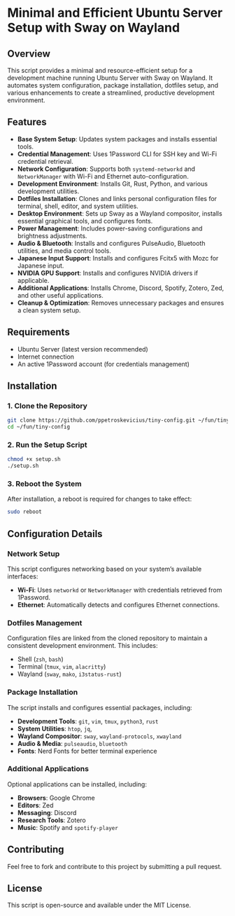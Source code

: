 # Minimal and Efficient Ubuntu Server Setup with Sway on Wayland

## Overview

This script provides a minimal and resource-efficient setup for a development machine running Ubuntu Server with Sway on Wayland. It automates system configuration, package installation, dotfiles setup, and various enhancements to create a streamlined, productive development environment.

## Features

- **Base System Setup**: Updates system packages and installs essential tools.
- **Credential Management**: Uses 1Password CLI for SSH key and Wi-Fi credential retrieval.
- **Network Configuration**: Supports both `systemd-networkd` and `NetworkManager` with Wi-Fi and Ethernet auto-configuration.
- **Development Environment**: Installs Git, Rust, Python, and various development utilities.
- **Dotfiles Installation**: Clones and links personal configuration files for terminal, shell, editor, and system utilities.
- **Desktop Environment**: Sets up Sway as a Wayland compositor, installs essential graphical tools, and configures fonts.
- **Power Management**: Includes power-saving configurations and brightness adjustments.
- **Audio & Bluetooth**: Installs and configures PulseAudio, Bluetooth utilities, and media control tools.
- **Japanese Input Support**: Installs and configures Fcitx5 with Mozc for Japanese input.
- **NVIDIA GPU Support**: Installs and configures NVIDIA drivers if applicable.
- **Additional Applications**: Installs Chrome, Discord, Spotify, Zotero, Zed, and other useful applications.
- **Cleanup & Optimization**: Removes unnecessary packages and ensures a clean system setup.

## Requirements

- Ubuntu Server (latest version recommended)
- Internet connection
- An active 1Password account (for credentials management)

## Installation

### 1. Clone the Repository

```bash
git clone https://github.com/ppetroskevicius/tiny-config.git ~/fun/tiny-config
cd ~/fun/tiny-config
```

### 2. Run the Setup Script

```bash
chmod +x setup.sh
./setup.sh
```

### 3. Reboot the System

After installation, a reboot is required for changes to take effect:

```bash
sudo reboot
```

## Configuration Details

### Network Setup

This script configures networking based on your system’s available interfaces:

- **Wi-Fi**: Uses `networkd` or `NetworkManager` with credentials retrieved from 1Password.
- **Ethernet**: Automatically detects and configures Ethernet connections.

### Dotfiles Management

Configuration files are linked from the cloned repository to maintain a consistent development environment. This includes:

- Shell (`zsh`, `bash`)
- Terminal (`tmux`, `vim`, `alacritty`)
- Wayland (`sway`, `mako`, `i3status-rust`)

### Package Installation

The script installs and configures essential packages, including:

- **Development Tools**: `git`, `vim`, `tmux`, `python3`, `rust`
- **System Utilities**: `htop`, `jq`,
- **Wayland Compositor**: `sway`, `wayland-protocols`, `xwayland`
- **Audio & Media**: `pulseaudio`, `bluetooth`
- **Fonts**: Nerd Fonts for better terminal experience

### Additional Applications

Optional applications can be installed, including:

- **Browsers**: Google Chrome
- **Editors**: Zed
- **Messaging**: Discord
- **Research Tools**: Zotero
- **Music**: Spotify and `spotify-player`

## Contributing

Feel free to fork and contribute to this project by submitting a pull request.

## License

This script is open-source and available under the MIT License.
